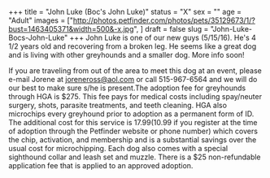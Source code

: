 +++
title = "John Luke (Boc's John Luke)"
status = "X"
sex = ""
age = "Adult"
images = ["http://photos.petfinder.com/photos/pets/35129673/1/?bust=1463405371&width=500&-x.jpg",
]
draft = false
slug = "John-Luke-Bocs-John-Luke"
+++
John Luke is one of our new guys (5/15/16). He's 4 1/2 years old and recovering from a broken leg. He seems like a great dog and is living with other greyhounds and a smaller dog. More info soon!


If you are traveling from out of the area to meet this dog at an event, please e-mail Jorene at joreneross@aol.com or call 515-967-6564 and we will do our best to make sure s/he is present.The adoption fee for greyhounds through HGA is $275. This fee pays for medical costs including spay/neuter surgery, shots, parasite treatments, and teeth cleaning. HGA also microchips every greyhound prior to adoption as a permanent form of ID. The additional cost for this service is $17.99 ($10.99 if you register at the time of adoption through the Petfinder website or phone number) which covers the chip, activation, and membership and is a substantial savings over the usual cost for microchipping. Each dog also comes with a special sighthound collar and leash set and muzzle. There is a $25 non-refundable application fee that is applied to an approved adoption.
